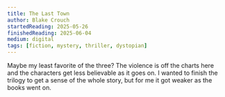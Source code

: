 ```yaml
---
title: The Last Town
author: Blake Crouch
startedReading: 2025-05-26
finishedReading: 2025-06-04
medium: digital
tags: [fiction, mystery, thriller, dystopian]
---
```


Maybe my least favorite of the three? The violence is off the charts here and the characters get less believable as it goes on. I wanted to finish the trilogy to get a sense of the whole story, but for me it got weaker as the books went on.
